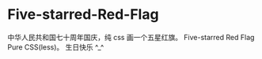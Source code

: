 # Five-starred-Red-Flag
中华人民共和国七十周年国庆，纯 css 画一个五星红旗。
Five-starred Red Flag Pure CSS(less)。
生日快乐 ^_^

[Demo]: https://liangwei88.github.io/Five-starred-Red-Flag/


